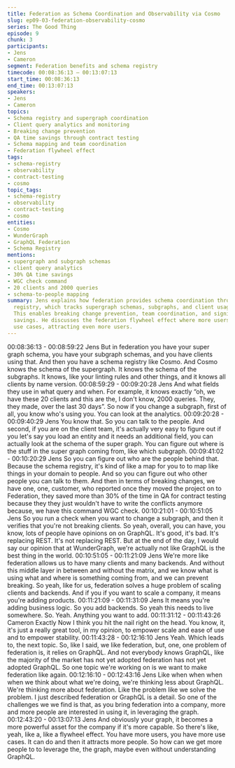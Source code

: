 ```yaml
---
title: Federation as Schema Coordination and Observability via Cosmo
slug: ep09-03-federation-observability-cosmo
series: The Good Thing
episode: 9
chunk: 3
participants:
- Jens
- Cameron
segment: Federation benefits and schema registry
timecode: 00:08:36:13 – 00:13:07:13
start_time: 00:08:36:13
end_time: 00:13:07:13
speakers:
- Jens
- Cameron
topics:
- Schema registry and supergraph coordination
- Client query analytics and monitoring
- Breaking change prevention
- QA time savings through contract testing
- Schema mapping and team coordination
- Federation flywheel effect
tags:
- schema-registry
- observability
- contract-testing
- cosmo
topic_tags:
- schema-registry
- observability
- contract-testing
- cosmo
entities:
- Cosmo
- WunderGraph
- GraphQL Federation
- Schema Registry
mentions:
- supergraph and subgraph schemas
- client query analytics
- 30% QA time savings
- WGC check command
- 20 clients and 2000 queries
- schema-to-people mapping
summary: Jens explains how federation provides schema coordination through Cosmo's
  registry, which tracks supergraph schemas, subgraphs, and client usage patterns.
  This enables breaking change prevention, team coordination, and significant QA time
  savings. He discusses the federation flywheel effect where more users create more
  use cases, attracting even more users.
---
```


00:08:36:13 - 00:08:59:22
Jens
But in federation you have your super graph schema, you have your subgraph schemas, and
you have clients using that. And then you have a schema registry like Cosmo. And Cosmo
knows the schema of the supergraph. It knows the schema of the subgraphs. It knows, like your
linting rules and other things, and it knows all clients by name version.
00:08:59:29 - 00:09:20:28
Jens
And what fields they use in what query and when. For example, it knows exactly “oh, we have
these 20 clients and this are the, I don't know, 2000 queries. They, they made, over the last 30
days”. So now if you change a subgraph, first of all, you know who's using you. You can look at
the analytics.
00:09:20:28 - 00:09:40:29
Jens
You know that. So you can talk to the people. And second, if you are on the client team, it's
actually very easy to figure out if you let's say you load an entity and it needs an additional field,
you can actually look at the schema of the super graph. You can figure out where is the stuff in
the super graph coming from, like which subgraph.
00:09:41:02 - 00:10:20:29
Jens
So you can figure out who are the people behind that. Because the schema registry, it's kind of
like a map for you to to map like things in your domain to people. And so you can figure out who
other people you can talk to them. And then in terms of breaking changes, we have one, one,
customer, who reported once they moved the project on to Federation, they saved more than
30% of the time in QA for contract testing because they they just wouldn't have to write the
conflicts anymore because, we have this command WGC check.
00:10:21:01 - 00:10:51:05
Jens
So you run a check when you want to change a subgraph, and then it verifies that you're not
breaking clients. So yeah, overall, you can have, you know, lots of people have opinions on on
GraphQL. It's good, it's bad. It's replacing REST. It's not replacing REST. But at the end of the
day, I would say our opinion that at WunderGraph, we're actually not like GraphQL is the best
thing in the world.
00:10:51:05 - 00:11:21:09
Jens
We're more like federation allows us to have many clients and many backends. And without this
middle layer in between and without the matrix, and we know what is using what and where is
something coming from, and we can prevent breaking. So yeah, like for us, federation solves a
huge problem of scaling clients and backends. And if you if you want to scale a company, it
means you're adding products.
00:11:21:09 - 00:11:31:09
Jens
It means you're adding business logic. So you add backends. So yeah this needs to live
somewhere. So. Yeah. Anything you want to add.
00:11:31:12 - 00:11:43:26
Cameron
Exactly
Now I think you hit the nail right on the head. You know, it, it's just a really great tool, in my
opinion, to empower scale and ease of use and to empower stability.
00:11:43:28 - 00:12:16:10
Jens
Yeah. Which leads to, the next topic. So, like I said, we like federation, but, one, one problem of
federation is, it relies on GraphQL. And not everybody knows GraphQL, like the majority of the
market has not yet adopted federation has not yet adopted GraphQL. So one topic we're
working on is we want to make federation like again.
00:12:16:10 - 00:12:43:16
Jens
Like when when when when we think about what we're doing, we're thinking less about
GraphQL. We're thinking more about federation. Like the problem like we solve the problem. I
just described federation or GraphQL is a detail. So one of the challenges we we find is that, as
you bring federation into a company, more and more people are interested in using it, in
leveraging the graph.
00:12:43:20 - 00:13:07:13
Jens
And obviously your graph, it becomes a more powerful asset for the company if it's more
capable. So there's like, yeah, like a, like a flywheel effect. You have more users, you have more
use cases. It can do and then it attracts more people. So how can we get more people to to
leverage the, the graph, maybe even without understanding GraphQL.